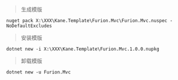 > 生成模版
```CMD
nuget pack X:\XXX\Kane.Template\Furion.Mvc\Furion.Mvc.nuspec -NoDefaultExcludes
```

> 安装模版
```CMD
dotnet new -i X:\XXX\Kane.Template\Furion.Mvc.1.0.0.nupkg
```

> 卸载模版
```CMD
dotnet new -u Furion.Mvc
```